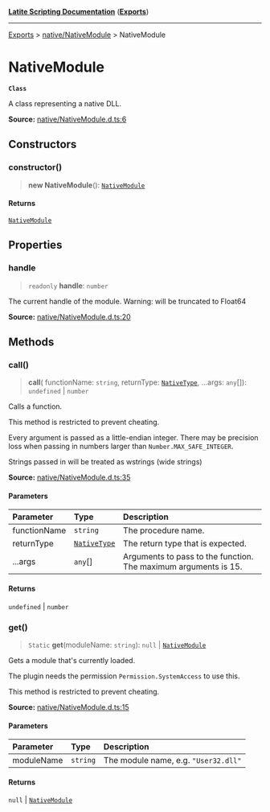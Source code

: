 [**Latite Scripting Documentation**](../../README.md) ([**Exports**](../../exports.md))

---

[Exports](../../exports.md) > [native/NativeModule](../index.md) > NativeModule

# NativeModule

**`Class`**

A class representing a native DLL.

**Source:** [native/NativeModule.d.ts:6](https://github.com/LatiteScripting/latitescripting.github.io/blob/1720dc7/definitions/native/NativeModule.d.ts#L6)

## Constructors

### constructor()

> **new NativeModule**(): [`NativeModule`](class.NativeModule.md)

#### Returns

[`NativeModule`](class.NativeModule.md)

## Properties

### handle

> `readonly` **handle**: `number`

The current handle of the module. Warning: will be truncated to Float64

**Source:** [native/NativeModule.d.ts:20](https://github.com/LatiteScripting/latitescripting.github.io/blob/1720dc7/definitions/native/NativeModule.d.ts#L20)

## Methods

### call()

> **call**(
> functionName: `string`,
> returnType: [`NativeType`](../type-aliases/type-alias.NativeType.md),
> ...args: `any`[]): `undefined` \| `number`

Calls a function.

This method is restricted to prevent cheating.

Every argument is passed as a little-endian integer. There may be precision loss when passing in numbers larger than `Number.MAX_SAFE_INTEGER`.

Strings passed in will be treated as wstrings (wide strings)

**Source:** [native/NativeModule.d.ts:35](https://github.com/LatiteScripting/latitescripting.github.io/blob/1720dc7/definitions/native/NativeModule.d.ts#L35)

#### Parameters

| Parameter    | Type                                                     | Description                                                     |
| :----------- | :------------------------------------------------------- | :-------------------------------------------------------------- |
| functionName | `string`                                                 | The procedure name.                                             |
| returnType   | [`NativeType`](../type-aliases/type-alias.NativeType.md) | The return type that is expected.                               |
| ...args      | `any`[]                                                  | Arguments to pass to the function. The maximum arguments is 15. |

#### Returns

`undefined` \| `number`

### get()

> `Static` **get**(moduleName: `string`): `null` \| [`NativeModule`](class.NativeModule.md)

Gets a module that's currently loaded.

The plugin needs the permission `Permission.SystemAccess` to use this.

This method is restricted to prevent cheating.

**Source:** [native/NativeModule.d.ts:15](https://github.com/LatiteScripting/latitescripting.github.io/blob/1720dc7/definitions/native/NativeModule.d.ts#L15)

#### Parameters

| Parameter  | Type     | Description                          |
| :--------- | :------- | :----------------------------------- |
| moduleName | `string` | The module name, e.g. `"User32.dll"` |

#### Returns

`null` \| [`NativeModule`](class.NativeModule.md)
